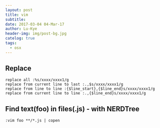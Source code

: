 ```yaml
---
layout: post
title: vim
subtitle: 
date: 2017-03-04 04-Mar-17
author: Lu-Kye
header-img: img/post-bg.jpg
catelog: true
tags: 
  - osx
---
```

## Replace
```
replace all :%s/xxxx/xxxx1/g
replace from current line to last :.,$s/xxxx/xxxx1/g
replace from line to line :{$line_start},{$line_end}s/xxxx/xxxx1/g
replace from current line to line :.,{$line_end}s/xxxx/xxxx1/g
```

## Find text(foo) in files(.js) - with NERDTree
```
:vim foo **/*.js | copen
```
